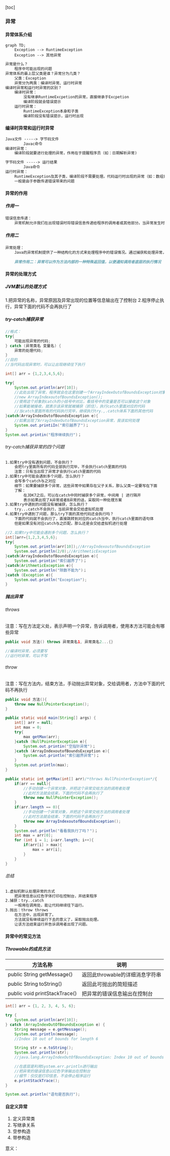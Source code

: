 [toc]

### 异常

#### 异常体系介绍

```mermaid
graph TD;
	Exception --> RuntimeException
	Exception --> 其他异常
```

```markdown
异常是什么？
	程序中可能出现的问题
异常体系的最上层父类是谁？异常分为几类？
	父类：Exception
	异常分为两类：编译时异常、运行时异常
编译时异常和运行时异常的区别？
	编译时异常：
		没有继承RuntimeExcpetion的异常，直接继承于Excpetion
		编译阶段就会错误提示
	运行时异常：
		RuntimeException本身和子类
		编译阶段没有错误提示，运行时出现
```

#### 编译时异常和运行时异常

```markdown
Java文件 -----> 字节码文件
		Javac命令
编译时异常：
	编译阶段就要进行处理的异常，作用在于提醒程序员（如：日期解析异常)

字节码文件 -----> 运行结果
		Java命令
运行时异常：
	RuntimeException及其子类，编译阶段不需要处理。代码运行时出现的异常（如：数组索引越界异常）
	一般是由于参数传递错误带来的问题
```

#### 异常的作用 

##### 作用一

```markdown
错误信息传递：
	异常机制允许我们在出现错误时将错误信息传递给程序的调用者或其他部分。当异常发生时，可以通过抛出异常对象来传递错误信息，并通过异常的类型进行分类。这使得代码可以在不同的层级之间传递错误信息，从而实现更好的错误处理和调试。
```

##### 作用二

```markdown
异常处理：
    Java的异常机制提供了一种结构化的方式来处理程序中的错误情况。通过捕获和处理异常，我们可以在程序出现异常时采取适当的措施，使程序能够优雅地处理异常情况而不会终止执行。异常处理可以使用try-catch块来捕获异常并执行相应的处理逻辑，或者可以将异常继续抛出给上层调用者处理。
    
    异常作用二：异常可以作为方法内部的一种特殊返回值，以便通知调用者底层的执行情况
```

#### 异常的处理方式

##### JVM默认的处理方式

1.把异常的名称，异常原因及异常出现的位置等信息输出在了控制台
2.程序停止执行，异常下面的代码不会再执行了

##### try-catch捕获异常

```java
//格式：
try{
	可能出现异常的代码;
} catch (异常类名 变量名) {
	异常的处理代码;
}
//目的 
//当代码出现异常时，可以让出现继续往下执行

int[] arr = {1,2,3,4,5,6};

try{
	System.out.println(arr[10]);
    //此处出现了异常，程序就会在这里创建一个ArrayIndexOutofBoundsException对象
	//new ArrayIndexoutofBoundsException();
	//使用这个对象到catch的小括号中对比，看括号中的变量是否可以接收这个对象
	//如果能被接收，就表示该异常就被捕获（抓住），执行catch里面对应的代码
	//当catch里面所有的代码执行完毕，继续执行try.,.catch体系下面的其他代码
}catch(ArrayIndexOutofBoundsException e){
	//如果出现了ArrayIndexOutofBoundsException异常，我该如何处理
	System.out.printiIn("索引越界了")；
}
System.out.printin("程序继续执行")；
```

###### try-catch捕获异常的四个问题

```markdown
1.如果try中没有遇到问题，不会执行？
	会把try里面所有的代码全部执行完毕，不会执行catch里面的代码
	注意：只有当出现了异常才会执行catch里面的代码
2.如果try中可能会遇到多个问题，怎么执行？
	会写多个catch与之对应
	细节：如果要捕获多个异常，这些异常中如果存在父子关系，那么父类一定要写在下面
	了解：
		在JDK7之后，可以在catch中同时捕获多个异常，中间用 | 进行隔开
		表示如果出现了A异常或者B异常的话，采取同一种处理方案
3.如果try中遇到的问题没有被捕获，怎么执行？
	try...catch不会执行，当前异常会交给虚拟机处理
4.如果try中遇到了问题，那么try下面的其他代码还会执行吗？
	下面的代码就不会执行了，直接跳转到对应的catch当中，执行catch里面的语句体
	但是如果没有对应catch与之匹配，那么还是会交给虚拟机进行处理
```

```java
//2.如果try中可能会遇到多个问题，怎么执行？
int[]arr={1,2,3,4,5,6};
try{
	System.out.println(arr[10]);//ArrayIndexoutofBoundsException
	System.out.println(2/0);//ArithmeticException
}catch(ArrayIndexOutofBoundsException e){
	System.out.printin("索引越界了")；
}catch(ArithmeticException e){
	System.out.println("除数不能为")；
}catch (Exception e){
	System.out.println("Exception");
}
```

##### 抛出异常

###### throws

注意：写在方法定义处，表示声明一个异常，告诉调用者，使用本方法可能会有哪些异常

```java
public void 方法() throws 异常类名1, 异常类名2...{}

//编译时异常，必须要写
//运行时异常，可以不写
```

###### throw

注意：写在方法内，结束方法，手动抛出异常对象，交给调用者，方法中下面的代码不再执行

```java
public void 方法(){
    throw new NullPointerException();
}
```

```java
public static void main(String[] args) {    
	int[] arr = null;
    int max = 0;
    try{
        max getMax(arr);
    }catch (NullPointerException e){
        System.out.printin("空指针异常")；
    }catch (ArrayIndexoutofBoundsException e){
        System.out.println("索引越界异常")；
    }
    System.out.println(max);
}

public static int getMax(int[] arr)/*throws NullPointerException*/{
	if(arr == null){
        //手动创建一个异常对象，并把这个异常交给方法的调用者处理
        //此时方法就会结束，下面的代码不会再执行了
        throw new NullPointerException();
    }
    if(arr.length == 0){
        //手动创建一个异常对象，并把这个异常交给方法的调用者处理
        //此时方法就会结束，下面的代码不会再执行了
        throw new ArrayIndexoutofBoundsException();
    }
    System.out.println("看看我执行了吗？")；
    int max = arr[0];
    for (int i = 1; i<arr.length; i++){
        if(arr[i] > max){
            max = arr[i];
        }
    }
}
```

###### 总结

```markdown
1.虚拟机默认处理异常的方式
	把异常信息以红色字体打印在控制台，并结束程序
2.捕获：try..catch
	一般用在调用处，能让代码继续往下运行。
3.抛出：throw throws
    在方法中，出现异常了。
    方法就没有继续运行下去的意义了，采取抛出处理。
    让该方法结束运行并告诉调用者出现了问题。
```

#### 异常中的常见方法

##### Throwable的成员方法

| 方法名称                      | 说明                            |
| ----------------------------- | ------------------------------- |
| public String getMessage()    | 返回此throwable的详细消息字符串 |
| public String toString()      | 返回此可抛出的简短描述          |
| public void printStackTrace() | 把异常的错误信息输出在控制台    |

```java
int[] arr = {1, 2, 3, 4, 5, 6};

try {
    System.out.println(arr[10]);
} catch (ArrayIndexOutOfBoundsException e) {
    String message = e.getMessage();
    System.out.println(message);
    //Index 10 out of bounds for length 6

    String str = e.toString();
    System.out.println(str);
    //java.lang.ArrayIndexOutOfBoundsException: Index 10 out of bounds for length 6

    //在底层是利用System.err.println进行输出
	//把异常的错误信息以红色字体输出在控制台
    //细节：仅仅是打印信息，不会停止程序运行
    e.printStackTrace();
}

System.out.println("语句是否执行");
```

#### 自定义异常

1. 定义异常类
2. 写继承关系
3. 空参构造
4. 带参构造

意义：















